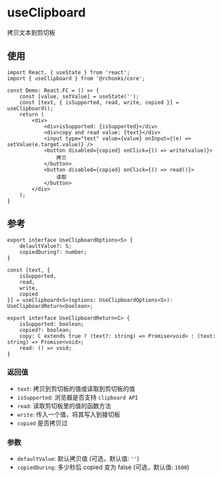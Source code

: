 # useClipboard

拷贝文本到剪切板

## 使用

```tsx
import React, { useState } from 'react';
import { useClipboard } from '@rchooks/core';

const Demo: React.FC = () => {
    const [value, setValue] = useState('');
    const [text, { isSupported, read, write, copied }] = useClipboard();
    return (
        <div>
            <div>isSupported: {isSupported}</div>
            <div>copy and read value: {text}</div>
            <input type="text" value={value} onInput={(e) => setValue(e.target.value)} />
            <button disabled={copied} onClick={() => write(value)}>
                拷贝
            </button>
            <button disabled={copied} onClick={() => read()}>
                读取
            </button>
        </div>
    );
}
```

## 参考

```tsx
export interface UseClipboardOptions<S> {
    delaultValue?: S;
    copiedDuring?: number;
}

const [text, {
    isSupported,
    read,
    write,
    copied
}] = useClipboard<S>(options: UseClipboardOptions<S>): UseClipboardReturn<boolean>;

export interface UseClipboardReturn<C> {
    isSupported: boolean;
    copied?: boolean;
    copy: C extends true ? (text?: string) => Promise<void> : (text: string) => Promise<void>;
    read: () => void;
}
```
### 返回值
- `text`: 拷贝到剪切板的值或读取到剪切板的值
- `isSupported`: 浏览器是否支持 `clipboard API`
- `read`: 读取剪切板里的值的函数方法
- `write`: 传入一个值，将其写入到接切板
- `copied` 是否拷贝过

### 参数
- `defaultValue`: 默认拷贝值 (可选，默认值: `''`)
- `copiedDuring`: 多少秒后 copied 变为 false (可选，默认值: `1600`)
